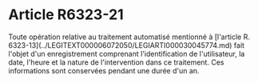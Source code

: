 # Article R6323-21

 

<div align="left">
  Toute opération relative au traitement automatisé mentionné à [l'article R. 6323-13](../LEGITEXT000006072050/LEGIARTI000030045774.md) fait l'objet d'un enregistrement comprenant l'identification de l'utilisateur, la date, l'heure et la nature de l'intervention dans ce traitement. Ces informations sont conservées pendant une durée d'un an.<br /> <br />
